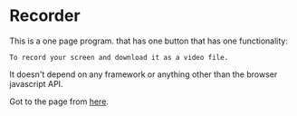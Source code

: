 # Recorder

This is a one page program. that has one button that has one functionality:

    To record your screen and download it as a video file.


It doesn't depend on any framework or anything other than the browser javascript API.

Got to the page from [here](https://www.emadelsaid.com/recorder/index.html).

